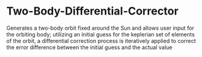 # Two-Body-Differential-Corrector
Generates a two-body orbit fixed around the Sun and allows user input for the orbiting body; utilizing an initial guess for the keplerian set of elements of the orbit, a differential correction process is iteratively applied to correct the error difference between the initial guess and the actual value
